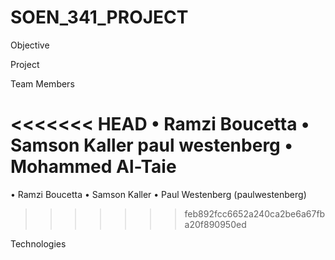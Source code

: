 # SOEN_341_PROJECT

Objective

Project

Team Members

<<<<<<< HEAD
• Ramzi Boucetta
• Samson Kaller
paul westenberg
• Mohammed Al-Taie
=======
 • Ramzi Boucetta
 • Samson Kaller
 • Paul Westenberg (paulwestenberg)
 

>>>>>>> feb892fcc6652a240ca2be6a67fba20f890950ed

Technologies
